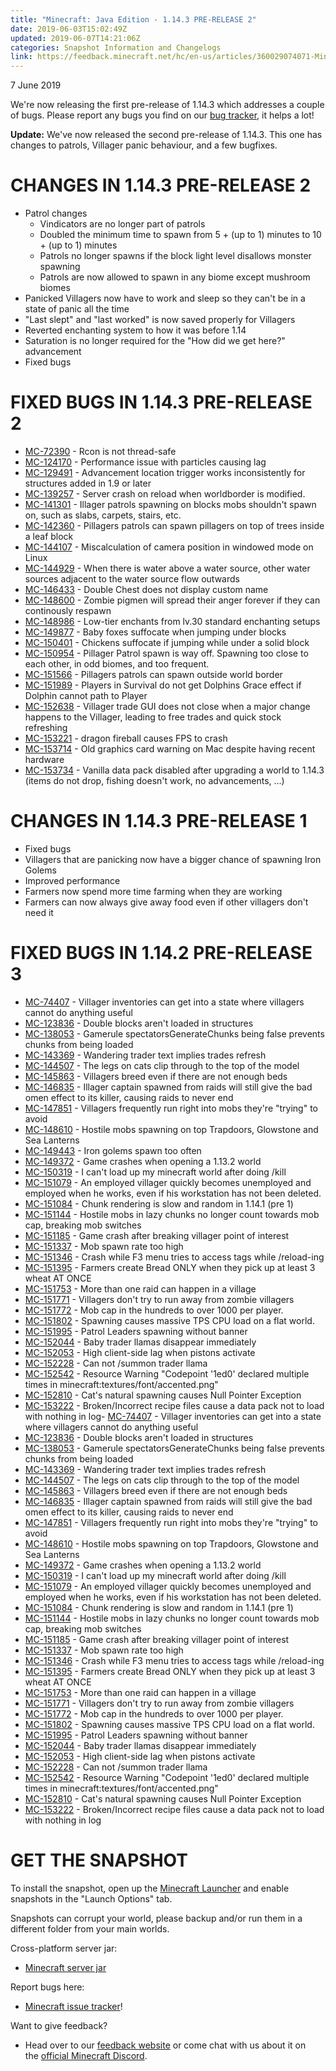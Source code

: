 ```yaml
---
title: "Minecraft: Java Edition - 1.14.3 PRE-RELEASE 2"
date: 2019-06-03T15:02:49Z
updated: 2019-06-07T14:21:06Z
categories: Snapshot Information and Changelogs
link: https://feedback.minecraft.net/hc/en-us/articles/360029074071-Minecraft-Java-Edition-1-14-3-PRE-RELEASE-2
---
```


7 June 2019

We\'re now releasing the first pre-release of 1.14.3 which addresses a couple of bugs. Please report any bugs you find on our [bug tracker](https://bugs.mojang.com/browse/MC), it helps a lot!

**Update:** We\'ve now released the second pre-release of 1.14.3. This one has changes to patrols, Villager panic behaviour, and a few bugfixes.

# CHANGES IN 1.14.3 PRE-RELEASE 2

-   Patrol changes
    -   Vindicators are no longer part of patrols
    -   Doubled the minimum time to spawn from 5 + (up to 1) minutes to 10 + (up to 1) minutes
    -   Patrols no longer spawns if the block light level disallows monster spawning
    -   Patrols are now allowed to spawn in any biome except mushroom biomes
-   Panicked Villagers now have to work and sleep so they can\'t be in a state of panic all the time
-   \"Last slept\" and \"last worked\" is now saved properly for Villagers
-   Reverted enchanting system to how it was before 1.14
-   Saturation is no longer required for the \"How did we get here?\" advancement
-   Fixed bugs

# FIXED BUGS IN 1.14.3 PRE-RELEASE 2

-   [MC-72390](https://bugs.mojang.com/browse/MC-72390) - Rcon is not thread-safe
-   [MC-124170](https://bugs.mojang.com/browse/MC-124170) - Performance issue with particles causing lag
-   [MC-129491](https://bugs.mojang.com/browse/MC-129491) - Advancement location trigger works inconsistently for structures added in 1.9 or later
-   [MC-139257](https://bugs.mojang.com/browse/MC-139257) - Server crash on reload when worldborder is modified.
-   [MC-141301](https://bugs.mojang.com/browse/MC-141301) - Illager patrols spawning on blocks mobs shouldn't spawn on, such as slabs, carpets, stairs, etc.
-   [MC-142360](https://bugs.mojang.com/browse/MC-142360) - Pillagers patrols can spawn pillagers on top of trees inside a leaf block
-   [MC-144107](https://bugs.mojang.com/browse/MC-144107) - Miscalculation of camera position in windowed mode on Linux
-   [MC-144929](https://bugs.mojang.com/browse/MC-144929) - When there is water above a water source, other water sources adjacent to the water source flow outwards
-   [MC-146433](https://bugs.mojang.com/browse/MC-146433) - Double Chest does not display custom name
-   [MC-148600](https://bugs.mojang.com/browse/MC-148600) - Zombie pigmen will spread their anger forever if they can continously respawn
-   [MC-148986](https://bugs.mojang.com/browse/MC-148986) - Low-tier enchants from lv.30 standard enchanting setups
-   [MC-149877](https://bugs.mojang.com/browse/MC-149877) - Baby foxes suffocate when jumping under blocks
-   [MC-150401](https://bugs.mojang.com/browse/MC-150401) - Chickens suffocate if jumping while under a solid block
-   [MC-150954](https://bugs.mojang.com/browse/MC-150954) - Pillager Patrol spawn is way off. Spawning too close to each other, in odd biomes, and too frequent.
-   [MC-151566](https://bugs.mojang.com/browse/MC-151566) - Pillagers patrols can spawn outside world border
-   [MC-151989](https://bugs.mojang.com/browse/MC-151989) - Players in Survival do not get Dolphins Grace effect if Dolphin cannot path to Player
-   [MC-152638](https://bugs.mojang.com/browse/MC-152638) - Villager trade GUI does not close when a major change happens to the Villager, leading to free trades and quick stock refreshing
-   [MC-153221](https://bugs.mojang.com/browse/MC-153221) - dragon fireball causes FPS to crash
-   [MC-153714](https://bugs.mojang.com/browse/MC-153714) - Old graphics card warning on Mac despite having recent hardware
-   [MC-153734](https://bugs.mojang.com/browse/MC-153734) - Vanilla data pack disabled after upgrading a world to 1.14.3 (items do not drop, fishing doesn't work, no advancements, ...)

# CHANGES IN 1.14.3 PRE-RELEASE 1

-   Fixed bugs
-   Villagers that are panicking now have a bigger chance of spawning Iron Golems
-   Improved performance
-   Farmers now spend more time farming when they are working
-   Farmers can now always give away food even if other villagers don\'t need it

# FIXED BUGS IN 1.14.2 PRE-RELEASE 3

-   [MC-74407](https://bugs.mojang.com/browse/MC-74407) - Villager inventories can get into a state where villagers cannot do anything useful
-   [MC-123836](https://bugs.mojang.com/browse/MC-123836) - Double blocks aren't loaded in structures
-   [MC-138053](https://bugs.mojang.com/browse/MC-138053) - Gamerule spectatorsGenerateChunks being false prevents chunks from being loaded
-   [MC-143369](https://bugs.mojang.com/browse/MC-143369) - Wandering trader text implies trades refresh
-   [MC-144507](https://bugs.mojang.com/browse/MC-144507) - The legs on cats clip through to the top of the model
-   [MC-145863](https://bugs.mojang.com/browse/MC-145863) - Villagers breed even if there are not enough beds
-   [MC-146835](https://bugs.mojang.com/browse/MC-146835) - Illager captain spawned from raids will still give the bad omen effect to its killer, causing raids to never end
-   [MC-147851](https://bugs.mojang.com/browse/MC-147851) - Villagers frequently run right into mobs they're "trying" to avoid
-   [MC-148610](https://bugs.mojang.com/browse/MC-148610) - Hostile mobs spawning on top Trapdoors, Glowstone and Sea Lanterns
-   [MC-149443](https://bugs.mojang.com/browse/MC-149443) - Iron golems spawn too often
-   [MC-149372](https://bugs.mojang.com/browse/MC-149372) - Game crashes when opening a 1.13.2 world
-   [MC-150319](https://bugs.mojang.com/browse/MC-150319) - I can't load up my minecraft world after doing /kill
-   [MC-151079](https://bugs.mojang.com/browse/MC-151079) - An employed villager quickly becomes unemployed and employed when he works, even if his workstation has not been deleted.
-   [MC-151084](https://bugs.mojang.com/browse/MC-151084) - Chunk rendering is slow and random in 1.14.1 (pre 1)
-   [MC-151144](https://bugs.mojang.com/browse/MC-151144) - Hostile mobs in lazy chunks no longer count towards mob cap, breaking mob switches
-   [MC-151185](https://bugs.mojang.com/browse/MC-151185) - Game crash after breaking villager point of interest
-   [MC-151337](https://bugs.mojang.com/browse/MC-151337) - Mob spawn rate too high
-   [MC-151346](https://bugs.mojang.com/browse/MC-151346) - Crash while F3 menu tries to access tags while /reload-ing
-   [MC-151395](https://bugs.mojang.com/browse/MC-151395) - Farmers create Bread ONLY when they pick up at least 3 wheat AT ONCE
-   [MC-151753](https://bugs.mojang.com/browse/MC-151753) - More than one raid can happen in a village
-   [MC-151771](https://bugs.mojang.com/browse/MC-151771) - Villagers don't try to run away from zombie villagers
-   [MC-151772](https://bugs.mojang.com/browse/MC-151772) - Mob cap in the hundreds to over 1000 per player.
-   [MC-151802](https://bugs.mojang.com/browse/MC-151802) - Spawning causes massive TPS CPU load on a flat world.
-   [MC-151995](https://bugs.mojang.com/browse/MC-151995) - Patrol Leaders spawning without banner
-   [MC-152044](https://bugs.mojang.com/browse/MC-152044) - Baby trader llamas disappear immediately
-   [MC-152053](https://bugs.mojang.com/browse/MC-152053) - High client-side lag when pistons activate
-   [MC-152228](https://bugs.mojang.com/browse/MC-152228) - Can not /summon trader llama
-   [MC-152542](https://bugs.mojang.com/browse/MC-152542) - Resource Warning "Codepoint '1ed0' declared multiple times in minecraft:textures/font/accented.png"
-   [MC-152810](https://bugs.mojang.com/browse/MC-152810) - Cat's natural spawning causes Null Pointer Exception
-   [MC-153222](https://bugs.mojang.com/browse/MC-153222) - Broken/Incorrect recipe files cause a data pack not to load with nothing in log- [MC-74407](https://bugs.mojang.com/browse/MC-74407) - Villager inventories can get into a state where villagers cannot do anything useful
-   [MC-123836](https://bugs.mojang.com/browse/MC-123836) - Double blocks aren't loaded in structures
-   [MC-138053](https://bugs.mojang.com/browse/MC-138053) - Gamerule spectatorsGenerateChunks being false prevents chunks from being loaded
-   [MC-143369](https://bugs.mojang.com/browse/MC-143369) - Wandering trader text implies trades refresh
-   [MC-144507](https://bugs.mojang.com/browse/MC-144507) - The legs on cats clip through to the top of the model
-   [MC-145863](https://bugs.mojang.com/browse/MC-145863) - Villagers breed even if there are not enough beds
-   [MC-146835](https://bugs.mojang.com/browse/MC-146835) - Illager captain spawned from raids will still give the bad omen effect to its killer, causing raids to never end
-   [MC-147851](https://bugs.mojang.com/browse/MC-147851) - Villagers frequently run right into mobs they're "trying" to avoid
-   [MC-148610](https://bugs.mojang.com/browse/MC-148610) - Hostile mobs spawning on top Trapdoors, Glowstone and Sea Lanterns
-   [MC-149372](https://bugs.mojang.com/browse/MC-149372) - Game crashes when opening a 1.13.2 world
-   [MC-150319](https://bugs.mojang.com/browse/MC-150319) - I can't load up my minecraft world after doing /kill
-   [MC-151079](https://bugs.mojang.com/browse/MC-151079) - An employed villager quickly becomes unemployed and employed when he works, even if his workstation has not been deleted.
-   [MC-151084](https://bugs.mojang.com/browse/MC-151084) - Chunk rendering is slow and random in 1.14.1 (pre 1)
-   [MC-151144](https://bugs.mojang.com/browse/MC-151144) - Hostile mobs in lazy chunks no longer count towards mob cap, breaking mob switches
-   [MC-151185](https://bugs.mojang.com/browse/MC-151185) - Game crash after breaking villager point of interest
-   [MC-151337](https://bugs.mojang.com/browse/MC-151337) - Mob spawn rate too high
-   [MC-151346](https://bugs.mojang.com/browse/MC-151346) - Crash while F3 menu tries to access tags while /reload-ing
-   [MC-151395](https://bugs.mojang.com/browse/MC-151395) - Farmers create Bread ONLY when they pick up at least 3 wheat AT ONCE
-   [MC-151753](https://bugs.mojang.com/browse/MC-151753) - More than one raid can happen in a village
-   [MC-151771](https://bugs.mojang.com/browse/MC-151771) - Villagers don't try to run away from zombie villagers
-   [MC-151772](https://bugs.mojang.com/browse/MC-151772) - Mob cap in the hundreds to over 1000 per player.
-   [MC-151802](https://bugs.mojang.com/browse/MC-151802) - Spawning causes massive TPS CPU load on a flat world.
-   [MC-151995](https://bugs.mojang.com/browse/MC-151995) - Patrol Leaders spawning without banner
-   [MC-152044](https://bugs.mojang.com/browse/MC-152044) - Baby trader llamas disappear immediately
-   [MC-152053](https://bugs.mojang.com/browse/MC-152053) - High client-side lag when pistons activate
-   [MC-152228](https://bugs.mojang.com/browse/MC-152228) - Can not /summon trader llama
-   [MC-152542](https://bugs.mojang.com/browse/MC-152542) - Resource Warning "Codepoint '1ed0' declared multiple times in minecraft:textures/font/accented.png"
-   [MC-152810](https://bugs.mojang.com/browse/MC-152810) - Cat's natural spawning causes Null Pointer Exception
-   [MC-153222](https://bugs.mojang.com/browse/MC-153222) - Broken/Incorrect recipe files cause a data pack not to load with nothing in log

# GET THE SNAPSHOT

To install the snapshot, open up the [Minecraft Launcher](https://minecraft.net/download) and enable snapshots in the \"Launch Options\" tab.

Snapshots can corrupt your world, please backup and/or run them in a different folder from your main worlds.

Cross-platform server jar:

-   [Minecraft server jar](https://launcher.mojang.com/v1/objects/966984c5d8b5c3604a8838f8fb5635b8b9cd73c7/server.jar)

Report bugs here:

-   [Minecraft issue tracker](https://bugs.mojang.com/browse/MC)!

Want to give feedback?

-   Head over to our [feedback website](https://aka.ms/snapshotfeedback) or come chat with us about it on the [official Minecraft Discord](https://discord.gg/Minecraft).

